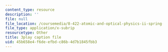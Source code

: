 ```yaml
---
content_type: resource
description: ''
file: null
file_location: /coursemedia/8-422-atomic-and-optical-physics-ii-spring-2013/45b658e4f6deefbdc86b4d7b1845fbb3_j8Wg9c9aWV8.srt
file_type: application/x-subrip
resourcetype: Other
title: 3play caption file
uid: 45b658e4-f6de-efbd-c86b-4d7b1845fbb3
---
```

